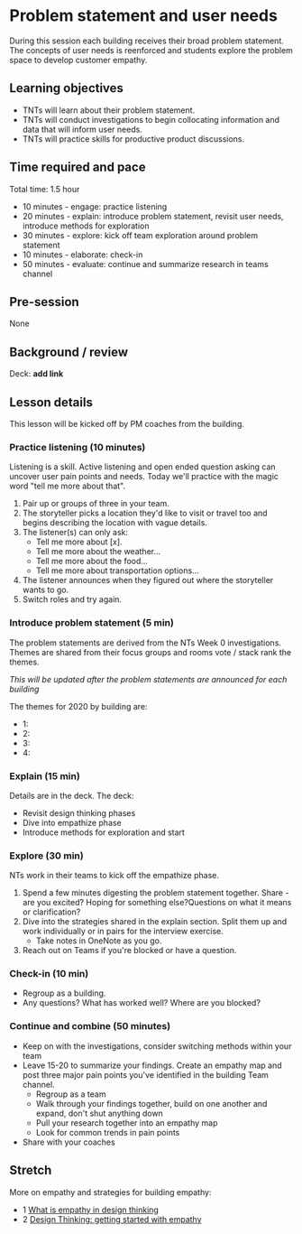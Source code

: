 # Problem statement and user needs

During this session each building receives their broad problem statement. The concepts of user needs is reenforced and students explore the problem space to develop customer empathy.

## Learning objectives

* TNTs will learn about their problem statement.
* TNTs will conduct investigations to begin collocating information and data that will inform user needs.
* TNTs will practice skills for productive product discussions.

## Time required and pace

Total time: 1.5 hour

* 10 minutes - engage: practice listening
* 20 minutes - explain: introduce problem statement, revisit user needs, introduce methods for exploration
* 30 minutes - explore: kick off team exploration around problem statement
* 10 minutes - elaborate: check-in
* 50 minutes - evaluate: continue and summarize research in teams channel

## Pre-session

None

## Background / review

Deck: **add link**

## Lesson details

This lesson will be kicked off by PM coaches from the building.

### Practice listening (10 minutes)

Listening is a skill. Active listening and open ended question asking can uncover user pain points and needs. Today we'll practice with the magic word "tell me more about that".

1. Pair up or groups of three in your team.
2. The storyteller picks a location they'd like to visit or travel too and begins describing the location with vague details.
3. The listener(s) can only ask:
    * Tell me more about [x].
    * Tell me more about the weather...
    * Tell me more about the food...
    * Tell me more about transportation options...
4. The listener announces when they figured out where the storyteller wants to go.
5. Switch roles and try again.

### Introduce problem statement (5 min)

The problem statements are derived from the NTs Week 0 investigations. Themes are shared from their focus groups and rooms vote / stack rank the themes.

*This will be updated after the problem statements are announced for each building*

The themes for 2020 by building are:

* 1:
* 2:
* 3:
* 4:

### Explain (15 min)

Details are in the deck. The deck:

* Revisit design thinking phases
* Dive into empathize phase
* Introduce methods for exploration and start

### Explore (30 min)

NTs work in their teams to kick off the empathize phase.

1. Spend a few minutes digesting the problem statement together. Share - are you excited? Hoping for something else?Questions on what it means or clarification?
2. Dive into the strategies shared in the explain section. Split them up and work individually or in pairs for the interview exercise.
    * Take notes in OneNote as you go.
3. Reach out on Teams if you're blocked or have a question.

### Check-in (10 min)

* Regroup as a building.
* Any questions? What has worked well? Where are you blocked?

### Continue and combine (50 minutes)

* Keep on with the investigations, consider switching methods within your team
* Leave 15-20 to summarize your findings. Create an empathy map and post three major pain points you've identified in the building Team channel.
  * Regroup as a team
  * Walk through your findings together, build on one another and expand, don't shut anything down
  * Pull your research together into an empathy map
  * Look for common trends in pain points
* Share with your coaches

## Stretch

More on empathy and strategies for building empathy:

* 1 [What is empathy in design thinking](https://careerfoundry.com/en/blog/ux-design/what-is-empathy-in-design-thinking/)
* 2 [Design Thinking: getting started with empathy](https://www.interaction-design.org/literature/article/design-thinking-getting-started-with-empathy)